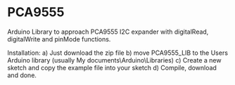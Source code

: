 # PCA9555
Arduino Library to approach PCA9555 I2C expander with digitalRead, digitalWrite and pinMode functions.

Installation:
a) Just download the zip file
b) move PCA9555_LIB to the Users Arduino library (usually My documents\Arduino\Libraries)
c) Create a new sketch and copy the example file into your sketch 
d) Compile, download and done.

